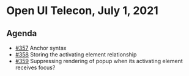 # Open UI Telecon, July 1, 2021

## Agenda
- [#357](https://github.com/openui/open-ui/issues/357) Anchor syntax
- [#358](https://github.com/openui/open-ui/issues/358) Storing the activating element relationship
- [#359](https://github.com/openui/open-ui/issues/359) Suppressing rendering of popup when its activating element receives focus?
